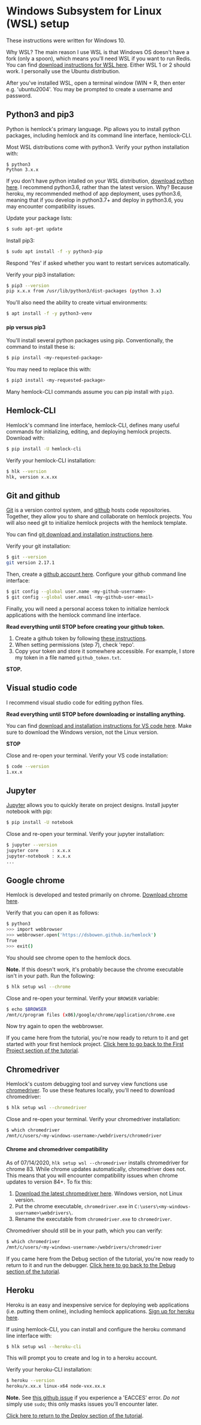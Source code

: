 # Windows Subsystem for Linux (WSL) setup

These instructions were written for Windows 10.

Why WSL? The main reason I use WSL is that Windows OS doesn't have a fork (only a spoon), which means you'll need WSL if you want to run Redis. You can find <a href="https://docs.microsoft.com/en-us/windows/wsl/install-win10" target="_blank">download instructions for WSL here</a>. Either WSL 1 or 2 should work. I personally use the Ubuntu distribution.

After you've installed WSL, open a terminal window (WIN + R, then enter e.g. 'ubuntu2004'. You may be prompted to create a username and password.

## Python3 and pip3

Python is hemlock's primary language. Pip allows you to install python packages, including hemlock and its command line interface, hemlock-CLI.

Most WSL distributions come with python3. Verify your python installation with:

```
$ python3
Python 3.x.x
```

If you don't have python intalled on your WSL distribution, <a href="https://www.python.org/downloads/" target="_blank">download python here</a>. I recommend python3.6, rather than the latest version. Why? Because heroku, my recommended method of app deployment, uses python3.6, meaning that if you develop in python3.7+ and deploy in python3.6, you may encounter compatibility issues.

Update your package lists:

```bash
$ sudo apt-get update
```

Install pip3:

```bash
$ sudo apt install -f -y python3-pip
```

Respond 'Yes' if asked whether you want to restart services automatically.

Verify your pip3 installation:

```bash
$ pip3 --version
pip x.x.x from /usr/lib/python3/dist-packages (python 3.x)
```

You'll also need the ability to create virtual environments:

```bash
$ apt install -f -y python3-venv
```

#### pip versus pip3

You'll install several python packages using pip. Conventionally, the command to install these is:

```bash
$ pip install <my-requested-package>
```

You may need to replace this with:

```bash
$ pip3 install <my-requested-package>
```

Many hemlock-CLI commands assume you can pip install with `pip3`.

## Hemlock-CLI

Hemlock's command line interface, hemlock-CLI, defines many useful commands for initializing, editing, and deploying hemlock projects. Download with:

```bash
$ pip install -U hemlock-cli
```

Verify your hemlock-CLI installation:

```bash
$ hlk --version
hlk, version x.x.xx
```

## Git and github

<a href="https://git-scm.com/" target="_blank">Git</a> is a version control system, and <a href="https://github.com/" target="_blank">github</a> hosts code repositories. Together, they allow you to share and collaborate on hemlock projects. You will also need git to initialize hemlock projects with the hemlock template.

You can find <a href="https://git-scm.com/download/linux">git download and installation instructions here</a>.

Verify your git installation:

```bash
$ git --version
git version 2.17.1
```

Then, create a <a href="https://github.com" target="_blank">github account here</a>. Configure your github command line interface:

```bash
$ git config --global user.name <my-github-username>
$ git config --global user.email <my-github-user-email>
```

Finally, you will need a personal access token to initialize hemlock applications with the hemlock command line interface.

**Read everything until STOP before creating your github token.**

1. Create a github token by following <a href="https://docs.github.com/en/github/authenticating-to-github/creating-a-personal-access-token" target="_blank">these instructions</a>.
2. When setting permissions (step 7), check 'repo'.
3. Copy your token and store it somewhere accessible. For example, I store my token in a file named `github_token.txt`.

**STOP.**

## Visual studio code

I recommend visual studio code for editing python files. 

**Read everything until STOP before downloading or installing anything.**

You can find <a href="https://code.visualstudio.com/" target="_blank">download and installation instructions for VS code here</a>. Make sure to download the Windows version, not the Linux version.

**STOP**

Close and re-open your terminal. Verify your VS code installation:

```bash
$ code --version
1.xx.x
```

## Jupyter

<a href="https://jupyter.org/" target="_blank">Jupyter</a> allows you to quickly iterate on project designs. Install jupyter notebook with pip:

```bash
$ pip install -U notebook
```

Close and re-open your terminal. Verify your jupyter installation:

```bash
$ jupyter --version
jupyter core     : x.x.x
jupyter-notebook : x.x.x
...
```

## Google chrome

Hemlock is developed and tested primarily on chrome. <a href="https://www.google.com/chrome/" target="_blank">Download chrome here</a>.

Verify that you can open it as follows:

```bash
$ python3
>>> import webbrowser
>>> webbrowser.open('https://dsbowen.github.io/hemlock')
True
>>> exit()
```

You should see chrome open to the hemlock docs.

**Note.** If this doesn't work, it's probably because the chrome executable isn't in your path. Run the following:

```bash
$ hlk setup wsl --chrome
```

Close and re-open your terminal. Verify your `BROWSER` variable:

```bash
$ echo $BROWSER
/mnt/c/program files (x86)/google/chrome/application/chrome.exe
```

Now try again to open the webbrowser.

If you came here from the tutorial, you're now ready to return to it and get started with your first hemlock project. [Click here to go back to the First Project section of the tutorial](../tutorial/first_project.md).

## Chromedriver

Hemlock's custom debugging tool and survey view functions use <a href="https://chromedriver.chromium.org/downloads" target="_blank">chromedriver</a>. To use these features locally, you'll need to download chromedriver:

```bash
$ hlk setup wsl --chromedriver
```

Close and re-open your terminal. Verify your chromedriver installation:

```bash
$ which chromedriver
/mnt/c/users/<my-windows-username>/webdrivers/chromedriver
```

#### Chrome and chromedriver compatibility

As of 07/14/2020, `hlk setup wsl --chromedriver` installs chromedriver for chrome 83. While chrome updates automatically, chromedriver does not. This means that you will encounter compatibility issues when chrome updates to version 84+. To fix this:

1. <a href="https://chromedriver.chromium.org/downloads" target="_blank">Download the latest chromedriver here</a>. Windows version, not Linux version.
2. Put the chrome executable, `chromedriver.exe` in `C:\users\<my-windows-username>\webdrivers\`.
3. Rename the executable from `chromedriver.exe` to `chromedriver`.

Chromedriver should still be in your path, which you can verify:

```bash
$ which chromedriver
/mnt/c/users/<my-windows-username>/webdrivers/chromedriver
```

If you came here from the Debug section of the tutorial, you're now ready to return to it and run the debugger. [Click here to go back to the Debug section of the tutorial](../tutorial/debug.md).

## Heroku

Heroku is an easy and inexpensive service for deploying web applications (i.e. putting them online), including hemlock applications. <a href="https://signup.heroku.com/" target="_blank">Sign up for heroku here</a>.

If using hemlock-CLI, you can install and configure the heroku command line interface with:

```bash
$ hlk setup wsl --heroku-cli
```

This will prompt you to create and log in to a heroku account.

Verify your heroku-CLI installation:

```bash
$ heroku --version
heroku/x.xx.x linux-x64 node-vxx.xx.x
```

**Note.** See <a href="https://github.com/heroku/legacy-cli/issues/1969" target="_blank">this github issue</a> if you experience a 'EACCES' error. *Do not* simply use `sudo`; this only masks issues you'll encounter later.

[Click here to return to the Deploy section of the tutorial](../tutorial/deploy.md).